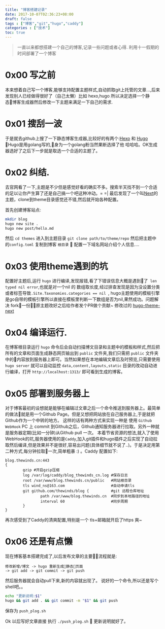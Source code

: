 ```yaml
---
title: "博客搭建记录"
date: 2017-10-07T02:36:23+08:00
draft: false
tags : ["博客","git","hugo","caddy"]
categories : ["技术"]
toc: true
---
```


> 一直以来都想搭建一个自己的博客,记录一些问题或者心得.
> 利用十一假期的时间部署了一个博客

# 0x00 写之前
本来想着自己写一个博客,能够支持配置主题样式,自动抓取git上托管的文章...,后来发现别人已经做得很好了（自己太懒）比如 hexo,hugo 所以决定选择一个静态博客生成器然后修改一下主题来满足一下自己的需求.

# 0x01 搜刮一波
于是就去github上搜了一下静态博客生成器,比较好的有两个:[Hexo](https://github.com/hexojs/hexo) 和 [Hugo](https://github.com/gohugoio/hugo) Hugo是用golang写的,身为一个golang粉当然果断选择了他 哈哈哈。OK生成器选好了之后下一步就是取选一个合适的主题了。
# 0x02 纠结.
去官网看了一下,主题是不少但是感觉好看的确实不多。搜索半天找不到一个合适的足以让你产生算了还是自己搞一个吧这种冲动。= =|
最后发现了一个叫[Next](https://github.com/xtfly/hugo-theme-next)的主题，clone到theme目录感觉还不错,然后就开始各种配置。

首先创建博客站点:
```bash
mkdir blog
hugo new site . 
hugo new post/hello.md
```

然后 `cd themes` 进入到主题目录
`git clone path/to/theme/repo` 
然后把主题中的`config.toml` 复制到博客 `根目录` 
配置一下域名网站介绍个人信息....

# 0x03 使用theme遇到的坑
配置好主题后,运行 `hugo` 进行编译,发现报错,看了下错误信息大概是遇到了` len typed nil error`,也就是对一个nil 的 数组取长度,经过排查发现是因为没设置分类或者标签导致`.Site.Taxonomies.categories == nil `, hugo主题使用的模板引擎是go自带的模板引擎所以直接在模板里判断一下数组是否为nil,果然成功。问题解决 fork一份原主题改好之后给作者发个PR做个贡献~
修改过的 [hugo-theme-next](https://github.com/TheWinds/hugo-theme-next)

# 0x04 编译运行.
在博客根目录运行 `hugo` 命令后会自动扫描博文目录和主题中的模板和样式,然后把所有的文章和页面生成静态网页输出到 `public` 文件夹,我们只需把 `public` 文件夹中的内容放到服务器上即可。当然如果想在本地编辑文章后及时预览,只需要使用` hugo server ` 就可以自动监控 `data,content,layouts,static` 目录的改动自动进行编译，打开 `http://localhost:1313/` 即可看到生成的博客。

# 0x05 部署到服务器上
对于博客最初的设想就是能够在编辑过文章之后一个命令推送到服务器上。最简单的做法就是用一个Github Page。但是又想把网站放在自己服务器上,于是就把Github作为一个中转的地方。
这样的话有两种方式来实现一种是 使用 `Github WebHook` PC 上 commit 到Github之后，Github通知服务器进行拉取。另外一种就是服务器定期(比如一分钟)从Github pull 一次。
本着节省资源的想法,就入了使用WebHook的坑,服务器使用的是`Caddy`,加入git插件和hugo插件之后实现了自动拉取然后编译,但是效果并不是很好,容易出问题(具体细节就不说了..)。于是决定用第二种方式,每分钟拉取一次,简单粗暴 :) 。Caddy 配置如下:
```
blog.thewinds.cn:443
{
        gzip #开启gzip压缩
        log /var/log/caddy/blog_thewinds_cn.log #保存日志
        root /var/www/blog.thewinds.cn/public   #网站根目录
        tls wind_ns@163.com                     #自动申请tls
        git github.com/thewinds/blog {          #git 远程仓库地址
                path /var/www/blog.thewinds.cn  #同步到本地路径的地址
                interval 60                     #同步周期
        }
}
``` 

再次感受到了Caddy的清爽配置,特别是一个 tls+邮箱就开启了https 爽~

# 0x06 还是有点懒
现在博客基本搭建完成了,以后发布文章的主要流程就是:
```
修改新增/博文 -> hugo 重新生成静态页面
-> git add -> git commit -> git push
```
然后服务器就会自动pull下来,新的内容就出现了。
说好的一个命令,所以还是写个shell吧。。
```bash
echo "更新说明:$1"
hugo && git add . && git commit -m "$1" && git push
```
保存为 `push_plog.sh` 

Ok 以后写好文章直接 执行 `./push_plog.sh`  更新说明就好了。
